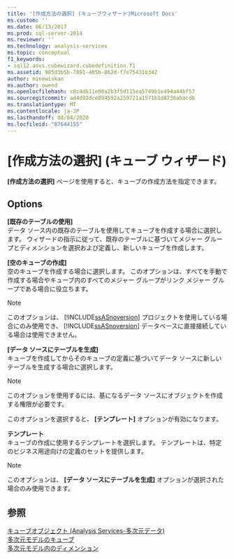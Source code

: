 ```yaml
---
title: '[作成方法の選択] (キューブウィザード)Microsoft Docs'
ms.custom: ''
ms.date: 06/13/2017
ms.prod: sql-server-2014
ms.reviewer: ''
ms.technology: analysis-services
ms.topic: conceptual
f1_keywords:
- sql12.asvs.cubewizard.cubedefinition.f1
ms.assetid: 985d3b5b-7891-465b-862d-f7e75431b342
author: minewiskan
ms.author: owend
ms.openlocfilehash: c8c4d611e00a2b3f5d115ea5749b1e494a44bf57
ms.sourcegitcommit: ad4d92dce894592a259721a1571b1d8736abacdb
ms.translationtype: MT
ms.contentlocale: ja-JP
ms.lasthandoff: 08/04/2020
ms.locfileid: "87644155"
---
```

# <a name="select-creation-method-cube-wizard"></a>[作成方法の選択] (キューブ ウィザード)
  **[作成方法の選択]** ページを使用すると、キューブの作成方法を指定できます。  
  
## <a name="options"></a>Options  
 **[既存のテーブルの使用]**  
 データ ソース内の既存のテーブルを使用してキューブを作成する場合に選択します。 ウィザードの指示に従って、既存のテーブルに基づいてメジャー グループとディメンションを選択および定義し、新しいキューブを作成します。  
  
 **[空のキューブの作成]**  
 空のキューブを作成する場合に選択します。 このオプションは、すべてを手動で作成する場合やキューブ内のすべてのメジャー グループがリンク メジャー グループである場合に役立ちます。  
  
> [!NOTE]  
>  このオプションは、 [!INCLUDE[ssASnoversion](../includes/ssasnoversion-md.md)] プロジェクトを使用している場合にのみ使用でき、 [!INCLUDE[ssASnoversion](../includes/ssasnoversion-md.md)] データベースに直接接続している場合は使用できません。  
  
 **[データ ソースにテーブルを生成]**  
 キューブを作成してからそのキューブの定義に基づいてデータ ソースに新しいテーブルを生成する場合に選択します。  
  
> [!NOTE]  
>  このオプションを使用するには、基になるデータ ソースにオブジェクトを作成する権限が必要です。  
  
 このオプションを選択すると、 **[テンプレート]** オプションが有効になります。  
  
 **テンプレート**  
 キューブの作成に使用するテンプレートを選択します。 テンプレートは、特定のビジネス用途向けの定義のセットを提供します。  
  
> [!NOTE]  
>  このオプションは、 **[データ ソースにテーブルを生成]** オプションが選択された場合のみ使用できます。  
  
## <a name="see-also"></a>参照  
 [キューブオブジェクト &#40;Analysis Services-多次元データ&#41;](multidimensional-models-olap-logical-cube-objects/cube-objects-analysis-services-multidimensional-data.md)   
 [多次元モデルのキューブ](multidimensional-models/cubes-in-multidimensional-models.md)   
 [多次元モデル内のディメンション](multidimensional-models/dimensions-in-multidimensional-models.md)  
  
  
